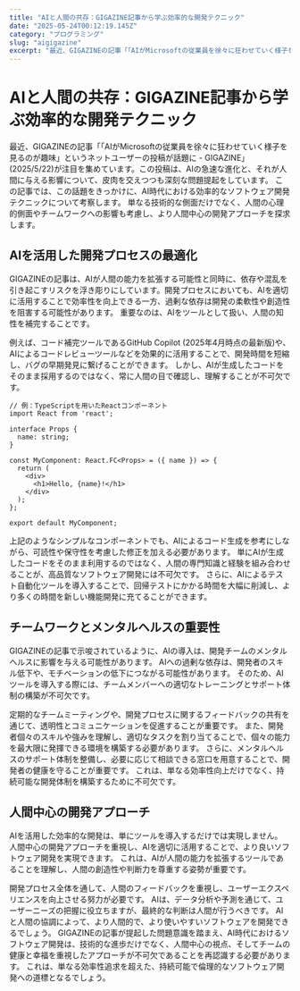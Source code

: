 ```yaml
---
title: "AIと人間の共存：GIGAZINE記事から学ぶ効率的な開発テクニック"
date: "2025-05-24T00:12:19.145Z"
category: "プログラミング"
slug: "aigigazine"
excerpt: "最近、GIGAZINEの記事「「AIがMicrosoftの従業員を徐々に狂わせていく様子を見るのが趣味」というネットユーザーの投稿が話題に - GIGAZINE」(2025/5/22)が注目を集めています。この投稿は、AIの急速な進化と、それが人間に与える影響について、皮肉を交えつつも深刻な問題提起..."
---
```


# AIと人間の共存：GIGAZINE記事から学ぶ効率的な開発テクニック

最近、GIGAZINEの記事「「AIがMicrosoftの従業員を徐々に狂わせていく様子を見るのが趣味」というネットユーザーの投稿が話題に - GIGAZINE」(2025/5/22)が注目を集めています。この投稿は、AIの急速な進化と、それが人間に与える影響について、皮肉を交えつつも深刻な問題提起をしています。  この記事では、この話題をきっかけに、AI時代における効率的なソフトウェア開発テクニックについて考察します。  単なる技術的な側面だけでなく、人間の心理的側面やチームワークへの影響も考慮し、より人間中心の開発アプローチを探求します。


## AIを活用した開発プロセスの最適化

GIGAZINEの記事は、AIが人間の能力を拡張する可能性と同時に、依存や混乱を引き起こすリスクを浮き彫りにしています。開発プロセスにおいても、AIを適切に活用することで効率性を向上できる一方、過剰な依存は開発の柔軟性や創造性を阻害する可能性があります。  重要なのは、AIをツールとして扱い、人間の知性を補完することです。

例えば、コード補完ツールであるGitHub Copilot (2025年4月時点の最新版)や、AIによるコードレビューツールなどを効果的に活用することで、開発時間を短縮し、バグの早期発見に繋げることができます。  しかし、AIが生成したコードをそのまま採用するのではなく、常に人間の目で確認し、理解することが不可欠です。

```
// 例：TypeScriptを用いたReactコンポーネント
import React from 'react';

interface Props {
  name: string;
}

const MyComponent: React.FC<Props> = ({ name }) => {
  return (
    <div>
      <h1>Hello, {name}!</h1>
    </div>
  );
};

export default MyComponent;
```

上記のようなシンプルなコンポーネントでも、AIによるコード生成を参考にしながら、可読性や保守性を考慮した修正を加える必要があります。  単にAIが生成したコードをそのまま利用するのではなく、人間の専門知識と経験を組み合わせることが、高品質なソフトウェア開発には不可欠です。  さらに、AIによるテスト自動化ツールを導入することで、回帰テストにかかる時間を大幅に削減し、より多くの時間を新しい機能開発に充てることができます。


## チームワークとメンタルヘルスの重要性

GIGAZINEの記事で示唆されているように、AIの導入は、開発チームのメンタルヘルスに影響を与える可能性があります。  AIへの過剰な依存は、開発者のスキル低下や、モチベーションの低下につながる可能性があります。  そのため、AIツールを導入する際には、チームメンバーへの適切なトレーニングとサポート体制の構築が不可欠です。

定期的なチームミーティングや、開発プロセスに関するフィードバックの共有を通じて、透明性とコミュニケーションを促進することが重要です。  また、開発者個々のスキルや強みを理解し、適切なタスクを割り当てることで、個々の能力を最大限に発揮できる環境を構築する必要があります。  さらに、メンタルヘルスのサポート体制を整備し、必要に応じて相談できる窓口を用意することで、開発者の健康を守ることが重要です。  これは、単なる効率性向上だけでなく、持続可能な開発体制を構築するために不可欠です。


## 人間中心の開発アプローチ

AIを活用した効率的な開発は、単にツールを導入するだけでは実現しません。  人間中心の開発アプローチを重視し、AIを適切に活用することで、より良いソフトウェア開発を実現できます。  これは、AIが人間の能力を拡張するツールであることを理解し、人間の創造性や判断力を尊重する姿勢が重要です。

開発プロセス全体を通して、人間のフィードバックを重視し、ユーザーエクスペリエンスを向上させる努力が必要です。  AIは、データ分析や予測を通じて、ユーザーニーズの把握に役立ちますが、最終的な判断は人間が行うべきです。  AIと人間の協調によって、より人間的で、より使いやすいソフトウェアを開発できるでしょう。  GIGAZINEの記事が提起した問題意識を踏まえ、AI時代におけるソフトウェア開発は、技術的な進歩だけでなく、人間中心の視点、そしてチームの健康と幸福を重視したアプローチが不可欠であることを再認識する必要があります。  これは、単なる効率性追求を超えた、持続可能で倫理的なソフトウェア開発への道標となるでしょう。
